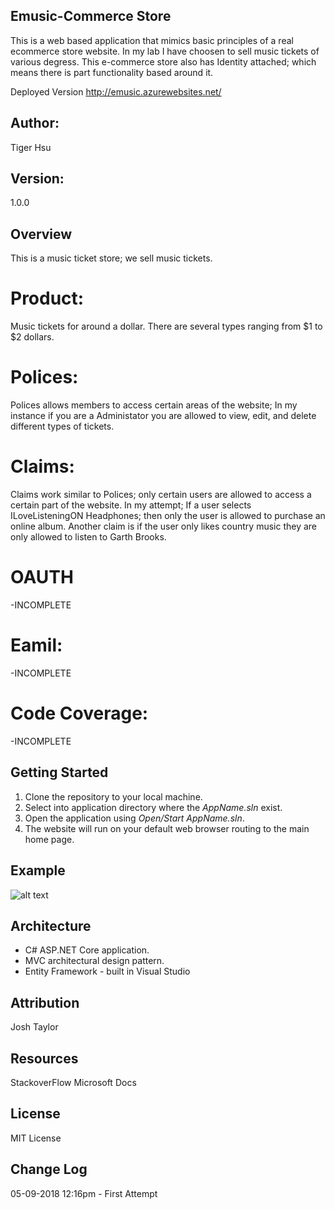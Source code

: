 ## Emusic-Commerce Store
This is a web based application that mimics basic principles of a real ecommerce store website. In
my lab I have choosen to sell music tickets of various degress. This e-commerce store also has
Identity attached; which means there is part functionality based around it.

Deployed Version
http://emusic.azurewebsites.net/

## Author:
Tiger Hsu

## Version:
1.0.0

## Overview
This is a music ticket store; we sell music tickets.

# Product:
Music tickets for around a dollar. There are several types ranging from $1 to $2 dollars.

# Polices:
Polices allows members to access certain areas of the website; In my instance if you are a Administator you 
are allowed to view, edit, and delete different types of tickets.

# Claims: 
Claims work similar to Polices; only certain users are allowed to access a certain part of the website.
In my attempt; If a user selects ILoveListeningON Headphones; then only the user is allowed to purchase 
an online album. Another claim is if the user only likes country music they are only allowed to listen to Garth Brooks.


# OAUTH
-INCOMPLETE

# Eamil:
-INCOMPLETE

# Code Coverage:
-INCOMPLETE


## Getting Started
1. Clone the repository to your local machine.
2. Select into application directory where the *AppName.sln* exist.
3. Open the application using *Open/Start AppName.sln*.
5. The website will run on your default web browser routing to the main home page.

## Example

![alt text](http://url/to/img.png)

<!-- Show them what looks like and how how to use the application.  -->

## Architecture
 - C# ASP.NET Core application.
 - MVC architectural design pattern.
 - Entity Framework - built in Visual Studio


## Attribution
Josh Taylor


## Resources
StackoverFlow
Microsoft Docs

## License
MIT License

## Change Log

05-09-2018 12:16pm - First Attempt